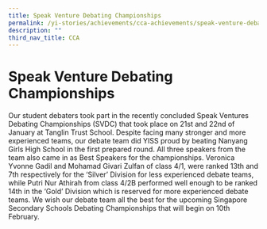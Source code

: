 ```yaml
---
title: Speak Venture Debating Championships
permalink: /yi-stories/achievements/cca-achievements/speak-venture-debating-championships/
description: ""
third_nav_title: CCA
---
```

# **Speak Venture Debating Championships** 

Our student debaters took part in the recently concluded Speak Ventures Debating Championships (SVDC) that took place on 21st and 22nd of January at Tanglin Trust School. Despite facing many stronger and more experienced teams, our debate team did YISS proud by beating Nanyang Girls High School in the first prepared round. All three speakers from the team also came in as Best Speakers for the championships. Veronica Yvonne Gadil and Mohamad Givari Zulfan of class 4/1, were ranked 13th and 7th respectively for the ‘Silver’ Division for less experienced debate teams, while Putri Nur Athirah from class 4/2B performed well enough to be ranked 14th in the ‘Gold’ Division which is reserved for more experienced debate teams. We wish our debate team all the best for the upcoming Singapore Secondary Schools Debating Championships that will begin on 10th February.